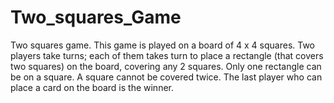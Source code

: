 # Two_squares_Game
Two squares game. This game is played on a board of 4 x 4 squares. Two players take turns; each of them takes turn to place a rectangle (that covers two squares) on the board, covering any 2 squares. Only one rectangle can be on a square. A square cannot be covered twice. The last player who can place a card on the board is the winner.
